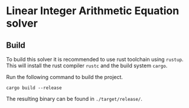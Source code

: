 # Linear Integer Arithmetic Equation solver

## Build
To build this solver it is recommended to use rust toolchain using `rustup`.
This will install the rust compiler `rustc` and the build system `cargo`.

Run the following command to build the project.

```
cargo build --release
```

The resulting binary can be found in `./target/release/`.
